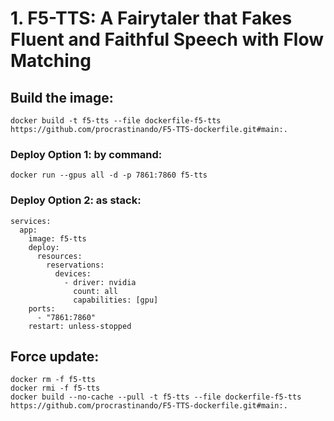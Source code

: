 # 1. F5-TTS: A Fairytaler that Fakes Fluent and Faithful Speech with Flow Matching

## Build the image:
```
docker build -t f5-tts --file dockerfile-f5-tts https://github.com/procrastinando/F5-TTS-dockerfile.git#main:.
```
### Deploy Option 1: by command:
```
docker run --gpus all -d -p 7861:7860 f5-tts
```
### Deploy Option 2: as stack:
```
services:
  app:
    image: f5-tts
    deploy:
      resources:
        reservations:
          devices:
            - driver: nvidia
              count: all
              capabilities: [gpu]
    ports:
      - "7861:7860"
    restart: unless-stopped
```
## Force update:
```
docker rm -f f5-tts
docker rmi -f f5-tts
docker build --no-cache --pull -t f5-tts --file dockerfile-f5-tts https://github.com/procrastinando/F5-TTS-dockerfile.git#main:.
```
